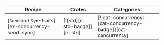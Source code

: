 | Recipe | Crates | Categories |
|--------|--------|------------|
| [`Send` and `Sync` traits][ex-concurrency-send-sync] | [![std][c-std-badge]][c-std] | [![cat-concurrency][cat-concurrency-badge]][cat-concurrency] |
